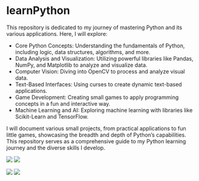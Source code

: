 # learnPython
This repository is dedicated to my journey of mastering Python and its various applications. Here, I will explore:

* Core Python Concepts: Understanding the fundamentals of Python, including logic, data structures, algorithms, and more.
* Data Analysis and Visualization: Utilizing powerful libraries like Pandas, NumPy, and Matplotlib to analyze and visualize data.
* Computer Vision: Diving into OpenCV to process and analyze visual data.
* Text-Based Interfaces: Using curses to create dynamic text-based applications.
* Game Development: Creating small games to apply programming concepts in a fun and interactive way.
* Machine Learning and AI: Exploring machine learning with libraries like Scikit-Learn and TensorFlow.

I will document various small projects, from practical applications to fun little games, showcasing the breadth and depth of Python’s capabilities. This repository serves as a comprehensive guide to my Python learning journey and the diverse skills I develop.


![](https://github.com/Xamexer/learnPython/blob/main/Mastermind/MastermindDemo.gif)
![](https://github.com/Xamexer/learnPython/blob/main/Typinggame/TypingDemo.gif)

![](https://github.com/Xamexer/learnPython/blob/main/MultiTouchInterface/Multi-Touch-Interface/InfraredCamDemo.gif)
![](https://github.com/Xamexer/learnPython/blob/main/MultiTouchInterface/Multi-Touch-Interface/TouchDemo.gif)
